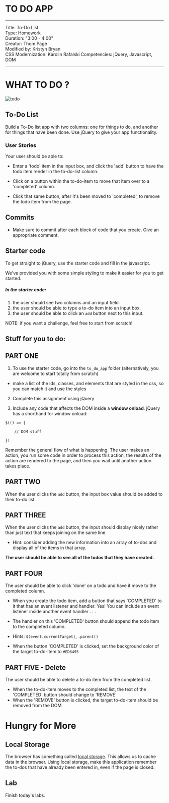 

# TO DO APP

---
Title: To-Do List <br>
Type: Homework<br>
Duration: "3:00 - 4:00"<br>
Creator: Thom Page<br>
    Modified by: Kristyn Bryan<br>
    CSS Modernization: Karolin Rafalski
Competencies: jQuery, Javascript, DOM <br>

---

# WHAT TO DO ?

![todo](https://i.imgur.com/usMkA4g.png)


## To-Do List
Build a To-Do list app with two columns: one for things to do, and another for things that have been done. Use jQuery to give your app functionality.

### User Stories
Your user should be able to:

* Enter a 'todo' item in the input box, and click the 'add' button to have the todo item render in the to-do-list column.

* Click on a button within the to-do-item to move that item over to a 'completed' column.

* Click that same button, after it's been moved to 'completed', to remove the todo item from the page.

## Commits

- Make sure to commit after each block of code that you create. Give an appropriate comment.

## Starter code
To get straight to jQuery, use the starter code and fill in the javascript.

We've provided you with some simple styling to make it easier for you to get started.

##### In the starter code:
1. the user should see two columns and an input field.
2. the user should be able to type a to-do item into an input box.
3. the user should be able to click an `add` button next to this input.

NOTE: if you want a challenge, feel free to start from scratch!

## Stuff for you to do:


## PART ONE


1. To use the starter code, go into the `to_do_app` folder (alternatively, you are welcome to start totally from scratch)
  - make a list of the ids, classes, and elements that are styled in the css, so you can match it and use the styles

2. Complete this assignment using jQuery

3. Include any code that affects the DOM inside a **window onload**. jQuery has a shorthand for window onload:

```
$(() => {

	// DOM stuff

})
```
Remember the general flow of what is happening. The user makes an action, you run some code in order to process this action, the results of the action are rendered to the page, and then you wait until another action takes place.

## PART TWO

When the user clicks the `add` button, the input box value should be added to their to-do list.

## PART THREE
When the user clicks the `add` button, the input should display nicely rather than just text that keeps joining on the same line.

* Hint: consider adding the new information into an array of to-dos and display all of the items in that array.

**The user should be able to see all of the todos that they have created.**

## PART FOUR

The user should be able to click 'done' on a todo and have it move to the completed column.

* When you create the todo item, add a button that says 'COMPLETED' to it that has an event listener and handler. Yes! You can include an event listener inside another event handler . . .

* The handler on this 'COMPLETED' button should append the todo item to the completed column.

* Hints: `$(event.currentTarget)`, `.parent()`

* When the button 'COMPLETED' is clicked, set the background color of the target to-do-item to `#ED6495`


## PART FIVE - Delete

The user should be able to delete a to-do item from the completed list.

* When the to-do-item moves to the completed list, the text of the 'COMPLETED' button should change to 'REMOVE'
* When the 'REMOVE' button is clicked, the target to-do-item should be removed from the DOM  


# Hungry for More

## Local Storage

The browser has something called [local storage](https://developer.mozilla.org/en-US/docs/Web/Guide/API/DOM/Storage). This allows us to cache data in the browser. Using local storage, make this application remember the to-dos that have already been entered in, even if the page is closed.

## Lab
Finish today's labs.
